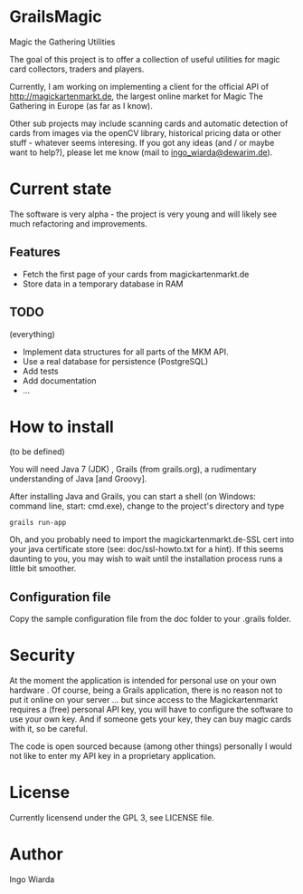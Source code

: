 GrailsMagic
===========

Magic the Gathering Utilities

The goal of this project is to offer a collection of useful utilities for magic card collectors, traders and players.

Currently, I am working on implementing a client for the official API of http://magickartenmarkt.de, the largest online market for Magic The Gathering in Europe (as far as I know).

Other sub projects may include scanning cards and automatic detection of cards from images via the openCV library, historical pricing data or other stuff - whatever seems interesing. If you got any ideas (and / or maybe want to help?), please let me know (mail to ingo_wiarda@dewarim.de).

# Current state

The software is very alpha - the project is very young and will likely see much refactoring and improvements.

## Features

* Fetch the first page of your cards from magickartenmarkt.de
* Store data in a temporary database in RAM

## TODO

(everything)

* Implement data structures for all parts of the MKM API.
* Use a real database for persistence (PostgreSQL)
* Add tests
* Add documentation
* ...

# How to install

(to be defined)

You will need Java 7 (JDK) , Grails (from grails.org), a rudimentary understanding of Java [and Groovy].

After installing Java and Grails, you can start a shell (on Windows: command line, start: cmd.exe), change to the project's directory and type 

	grails run-app

Oh, and you probably need to import the magickartenmarkt.de-SSL cert into your java certificate store (see: doc/ssl-howto.txt for a hint). If this seems daunting to you, you may wish to wait until the installation process runs a little bit smoother.

## Configuration file

Copy the sample configuration file from the doc folder to your .grails folder.

# Security

At the moment the application is intended for personal use on your own hardware . Of course, being a Grails application, there is no reason not to put it online on your server ... but since access to the Magickartenmarkt requires a (free) personal API key, you will have to configure the software to use your own key. And if someone gets your key, they can buy magic cards with it, so be careful.

The code is open sourced because (among other things) personally I would not like to enter my API key in a proprietary application.

# License

Currently licensend under the GPL 3, see LICENSE file.

# Author

Ingo Wiarda
